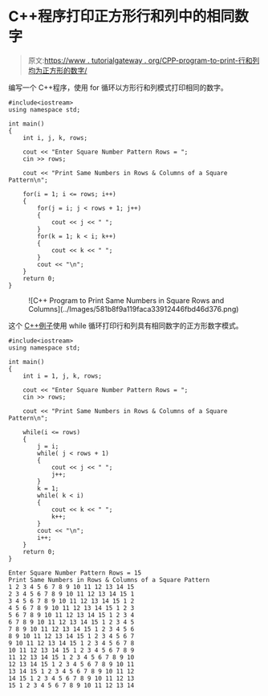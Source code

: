 # C++程序打印正方形行和列中的相同数字

> 原文:[https://www . tutorialgateway . org/CPP-program-to-print-行和列均为正方形的数字/](https://www.tutorialgateway.org/cpp-program-to-print-same-numbers-in-square-rows-and-columns/)

编写一个 C++程序，使用 for 循环以方形行和列模式打印相同的数字。

```
#include<iostream>
using namespace std;

int main()
{
	int i, j, k, rows;

    cout << "Enter Square Number Pattern Rows = ";
    cin >> rows;

    cout << "Print Same Numbers in Rows & Columns of a Square Pattern\n"; 

    for(i = 1; i <= rows; i++)
    {
    	for(j = i; j < rows + 1; j++)
		{
            cout << j << " ";
        }
        for(k = 1; k < i; k++) 
        {
            cout << k << " ";
        }
        cout << "\n";
    }		
 	return 0;
}
```

<figure class="wp-block-image size-large">![C++ Program to Print Same Numbers in Square Rows and Columns](../Images/581b8f9a119faca33912446fbd46d376.png)</figure>

这个 [C++例子](https://www.tutorialgateway.org/cpp-programs/)使用 while 循环打印行和列具有相同数字的正方形数字模式。

```
#include<iostream>
using namespace std;

int main()
{
	int i = 1, j, k, rows;

    cout << "Enter Square Number Pattern Rows = ";
    cin >> rows;

    cout << "Print Same Numbers in Rows & Columns of a Square Pattern\n"; 

    while(i <= rows)
    {
        j = i;
    	while( j < rows + 1)
		{
            cout << j << " ";
            j++;
        }
        k = 1;
        while( k < i) 
        {
            cout << k << " ";
            k++;
        }
        cout << "\n";
        i++;
    }		
 	return 0;
}
```

```
Enter Square Number Pattern Rows = 15
Print Same Numbers in Rows & Columns of a Square Pattern
1 2 3 4 5 6 7 8 9 10 11 12 13 14 15 
2 3 4 5 6 7 8 9 10 11 12 13 14 15 1 
3 4 5 6 7 8 9 10 11 12 13 14 15 1 2 
4 5 6 7 8 9 10 11 12 13 14 15 1 2 3 
5 6 7 8 9 10 11 12 13 14 15 1 2 3 4 
6 7 8 9 10 11 12 13 14 15 1 2 3 4 5 
7 8 9 10 11 12 13 14 15 1 2 3 4 5 6 
8 9 10 11 12 13 14 15 1 2 3 4 5 6 7 
9 10 11 12 13 14 15 1 2 3 4 5 6 7 8 
10 11 12 13 14 15 1 2 3 4 5 6 7 8 9 
11 12 13 14 15 1 2 3 4 5 6 7 8 9 10 
12 13 14 15 1 2 3 4 5 6 7 8 9 10 11 
13 14 15 1 2 3 4 5 6 7 8 9 10 11 12 
14 15 1 2 3 4 5 6 7 8 9 10 11 12 13 
15 1 2 3 4 5 6 7 8 9 10 11 12 13 14 
```